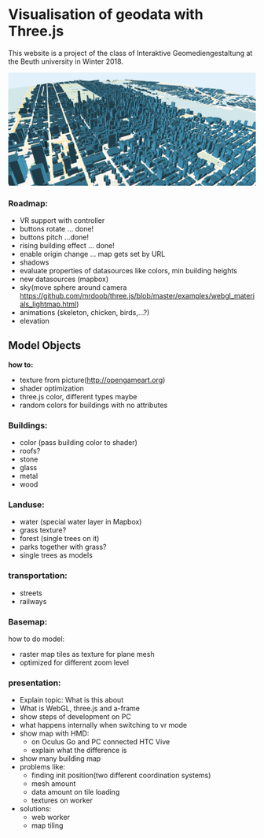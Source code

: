 # Visualisation of geodata with Three.js

This website is a project of the class of Interaktive Geomediengestaltung at the 
Beuth university in Winter 2018.

![Example view](example.png "Example view")


### Roadmap:

* VR support with controller 
* buttons rotate ... done!
* buttons pitch ...done!
* rising building effect ... done!
* enable origin change ... map gets set by URL
* shadows
* evaluate properties of datasources like colors, min building heights
* new datasources (mapbox)
* sky(move sphere around camera https://github.com/mrdoob/three.js/blob/master/examples/webgl_materials_lightmap.html)
* animations (skeleton, chicken, birds,...?)
* elevation

## Model Objects 

**how to:**

* texture from picture(http://opengameart.org)
* shader optimization
* three.js color, different types maybe
* random colors for buildings with no attributes

### Buildings:

* color (pass building color to shader)
* roofs?
* stone
* glass
* metal
* wood

### Landuse:

* water (special water layer in Mapbox)
* grass texture?
* forest (single trees on it)
* parks together with grass?
* single trees as models

### transportation:

* streets
* railways

### Basemap:

how to do model:

* raster map tiles as texture for plane mesh
* optimized for different zoom level

### presentation:

* Explain topic: What is this about
* What is WebGL, three.js and a-frame
* show steps of development on PC
* what happens internally when switching to vr mode
* show map with HMD:
    * on Oculus Go and PC connected HTC Vive
    * explain what the difference is 
* show many building map
* problems like: 
    * finding init position(two different coordination systems)
    * mesh amount
    * data amount on tile loading
    * textures on worker
* solutions:
    * web worker
    * map tiling